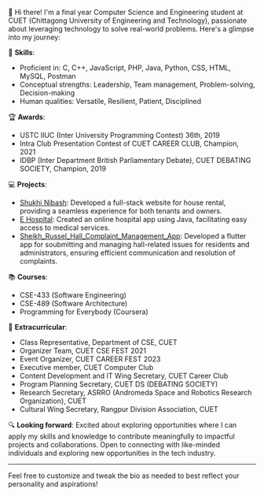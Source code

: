 👋 Hi there! I'm a final year Computer Science and Engineering student at CUET (Chittagong University of Engineering and Technology), passionate about leveraging technology to solve real-world problems. Here's a glimpse into my journey:

🚀 **Skills**:
- Proficient in: C, C++, JavaScript, PHP, Java, Python, CSS, HTML, MySQL, Postman
- Conceptual strengths: Leadership, Team management, Problem-solving, Decision-making
- Human qualities: Versatile, Resilient, Patient, Disciplined

🏆 **Awards**:
- USTC IIUC (Inter University Programming Contest) 36th, 2019
- Intra Club Presentation Contest of CUET CAREER CLUB, Champion, 2021
- IDBP (Inter Department British Parliamentary Debate), CUET DEBATING SOCIETY, Champion, 2019

💻 **Projects**:
- [Shukhi Nibash](https://github.com/mushfikur-rahman/Shukhi_Nibash): Developed a full-stack website for house rental, providing a seamless experience for both tenants and owners.
- [E Hospital](https://github.com/mushfikur-rahman/E_Hospital): Created an online hospital app using Java, facilitating easy access to medical services.
- [Sheikh_Russel_Hall_Complaint_Management_App](https://github.com/mushfikur-rahman/Sheikh_Russel_Hall_Complaint_Management_App): Developed a flutter app for soubmitting and managing hall-related issues for residents and administrators, ensuring efficient communication and resolution of complaints.

📚 **Courses**:
- CSE-433 (Software Engineering)
- CSE-489 (Software Architecture)
- Programming for Everybody (Coursera)

🌟 **Extracurricular**:
- Class Representative, Department of CSE, CUET
- Organizer Team, CUET CSE FEST 2021
- Event Organizer, CUET CAREER FEST 2023
- Executive member, CUET Computer Club
- Content Development and IT Wing Secretary, CUET Career Club
- Program Planning Secretary, CUET DS (DEBATING SOCIETY)
- Research Secretary, ASRRO (Andromeda Space and Robotics Research Organization), CUET
- Cultural Wing Secretary, Rangpur Division Association, CUET

🔍 **Looking forward**:
Excited about exploring opportunities where I can apply my skills and knowledge to contribute meaningfully to impactful projects and collaborations. Open to connecting with like-minded individuals and exploring new opportunities in the tech industry.

---

Feel free to customize and tweak the bio as needed to best reflect your personality and aspirations!
